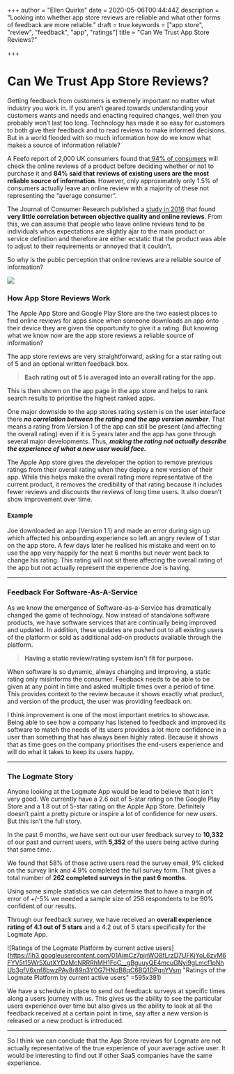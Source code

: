 +++
author = "Ellen Quirke"
date = 2020-05-06T00:44:44Z
description = "Looking into whether app store reviews are reliable and what other forms of feedback are more reliable."
draft = true
keywords = ["app store", "review", "feedback", "app", "ratings"]
title = "Can We Trust App Store Reviews?"

+++
# Can We Trust App Store Reviews?

Getting feedback from customers is extremely important no matter what industry you work in. If you aren’t geared towards understanding your customers wants and needs and enacting required changes, well then you probably won’t last too long. Technology has made it so easy for customers to both give their feedback and to read reviews to make informed decisions. But in a world flooded with so much information how do we know what makes a source of information reliable?

A Feefo report of 2,000 UK consumers found that[ 94% of consumers](https://www.retailtimes.co.uk/94-of-consumers-check-online-reviews-before-they-buy-anything-feefo-research-finds/) will check the online reviews of a product before deciding whether or not to purchase it and **84% said that reviews of existing users are the most reliable source of information**. However, only approximately only 1.5% of consumers actually leave an online review with a majority of these not representing the “average consumer”.

The Journal of Consumer Research published a [study in 2016](https://academic.oup.com/jcr/article-abstract/42/6/846/2357889) that found **very little correlation between objective quality and online reviews**. From this, we can assume that people who leave online reviews tend to be individuals whos expectations are slightly ajar to the main product or service definition and therefore are either ecstatic that the product was able to adjust to their requirements or annoyed that it couldn’t.

So why is the public perception that online reviews are a reliable source of information?

![](/uploads/iphone-technology-iphone-6-plus-apple-17663.jpg)

### How App Store Reviews Work

The Apple App Store and Google Play Store are the two easiest places to find online reviews for apps since when someone downloads an app onto their device they are given the opportunity to give it a rating. But knowing what we know now are the app store reviews a reliable source of information?

The app store reviews are very straightforward, asking for a star rating out of 5 and an optional written feedback box.

> **Each rating out of 5 is averaged into an overall rating for the app.** 

This is then shown on the app page in the app store and helps to rank search results to prioritise the highest ranked apps.

One major downside to the app stores rating system is on the user interface there **_no correlation between the rating and the app version number_**. That means a rating from Version 1 of the app can still be present (and affecting the overall rating) even if it is 5 years later and the app has gone through several major developments. Thus, **_making the rating not actually describe the experience of what a new user would face._**

The Apple App store gives the developer the option to remove previous ratings from their overall rating when they deploy a new version of their app. While this helps make the overall rating more representative of the current product, it removes the credibility of that rating because it includes fewer reviews and discounts the reviews of long time users. It also doesn’t show improvement over time.

#### Example

Joe downloaded an app (Version 1.1) and made an error during sign up which affected his onboarding experience so left an angry review of 1 star on the app store. A few days later he realised his mistake and went on to use the app very happily for the next 6 months but never went back to change his rating. This rating will not sit there affecting the overall rating of the app but not actually represent the experience Joe is having.

***

### Feedback For Software-As-A-Service

As we know the emergence of Software-as-a-Service has dramatically changed the game of technology. Now instead of standalone software products, we have software services that are continually being improved and updated. In addition, these updates are pushed out to all existing users of the platform or sold as additional add-on products available through the platform.

> **Having a static review/rating system isn’t fit for purpose.**

When software is so dynamic, always changing and improving, a static rating only misinforms the consumer. Feedback needs to be able to be given at any point in time and asked multiple times over a period of time. This provides context to the review because it shows exactly what product, and version of the product, the user was providing feedback on.

I think improvement is one of the most important metrics to showcase. Being able to see how a company has listened to feedback and improved its software to match the needs of its users provides a lot more confidence in a user than something that has always been highly rated. Because it shows that as time goes on the company prioritises the end-users experience and will do what it takes to keep its users happy.

***

### The Logmate Story

Anyone looking at the Logmate App would be lead to believe that it isn’t very good. We currently have a 2.6 out of 5-star rating on the Google Play Store and a 1.8 out of 5-star rating on the Apple App Store. Definitely doesn’t paint a pretty picture or inspire a lot of confidence for new users. But this isn’t the full story.

In the past 6 months, we have sent out our user feedback survey to **10,332** of our past and current users, with **5,352** of the users being active during that same time.

We found that 58% of those active users read the survey email, 9% clicked on the survey link and 4.9% completed the full survey form. That gives a total number of **262 completed surveys in the past 6 months**.

Using some simple statistics we can determine that to have a margin of error of +/-5% we needed a sample size of 258 respondents to be 90% confident of our results.

Through our feedback survey, we have received an **overall experience rating of 4.1 out of 5 stars** and a 4.2 out of 5 stars specifically for the Logmate App.

![Ratings of the Logmate Platform by current active users](https://lh3.googleusercontent.com/01AjmCz7pjnWO8fLrzD7UFKjYoL6zvM6FYV5t15Wr5XutXYDzMcNRRRhMH1FoC__gBguuyQE4mcuGNyi9gLmcf1pNhUb3gfV6xnf8bwzPAy8r89n3Y0G7HNqB8qC6BQ1DPqnYVsm "Ratings of the Logmate Platform by current active users" =595x391)

We have a schedule in place to send out feedback surveys at specific times along a users journey with us. This gives us the ability to see the particular users experience over time but also gives us the ability to look at all the feedback received at a certain point in time, say after a new version is released or a new product is introduced.

***

So I think we can conclude that the App Store reviews for Logmate are not actually representative of the true experience of your average active user. It would be interesting to find out if other SaaS companies have the same experience.